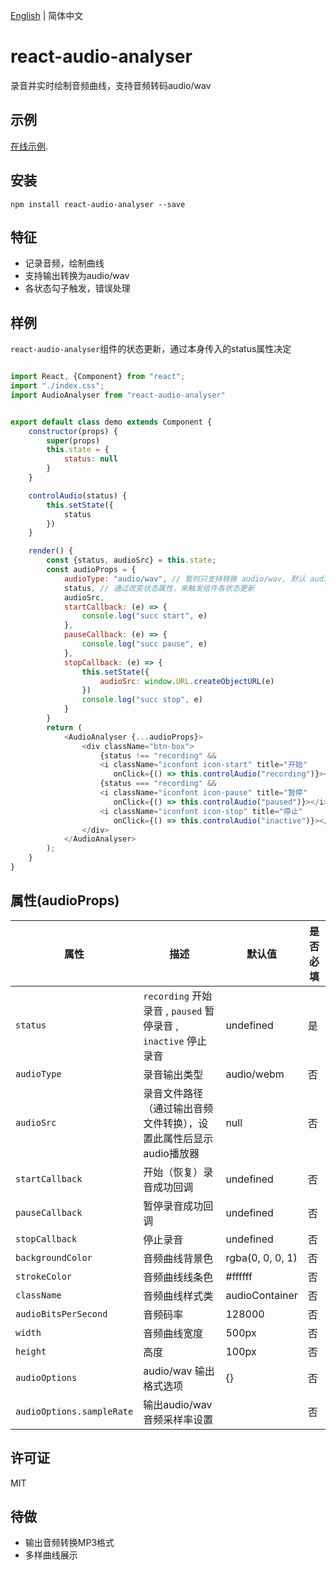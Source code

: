 [English](./README.md) | 简体中文
# react-audio-analyser

录音并实时绘制音频曲线，支持音频转码audio/wav

## 示例

[在线示例](https://jiwenjiang.github.io/).

## 安装

`npm install react-audio-analyser --save`

## 特征

- 记录音频，绘制曲线
- 支持输出转换为audio/wav
- 各状态勾子触发，错误处理

## 样例

`react-audio-analyser`组件的状态更新，通过本身传入的status属性决定

```js

import React, {Component} from "react";
import "./index.css";
import AudioAnalyser from "react-audio-analyser"


export default class demo extends Component {
    constructor(props) {
        super(props)
        this.state = {
            status: null
        }
    }

    controlAudio(status) {
        this.setState({
            status
        })
    }

    render() {
        const {status, audioSrc} = this.state;
        const audioProps = {
            audioType: "audio/wav", // 暂时只支持转换 audio/wav, 默认 audio/webm
            status, // 通过改变状态属性，来触发组件各状态更新
            audioSrc,
            startCallback: (e) => {
                console.log("succ start", e)
            },
            pauseCallback: (e) => {
                console.log("succ pause", e)
            },
            stopCallback: (e) => {
                this.setState({
                    audioSrc: window.URL.createObjectURL(e)
                })
                console.log("succ stop", e)
            }
        }
        return (
            <AudioAnalyser {...audioProps}>
                <div className="btn-box">
                    {status !== "recording" &&
                    <i className="iconfont icon-start" title="开始"
                       onClick={() => this.controlAudio("recording")}></i>}
                    {status === "recording" &&
                    <i className="iconfont icon-pause" title="暂停"
                       onClick={() => this.controlAudio("paused")}></i>}
                    <i className="iconfont icon-stop" title="停止"
                       onClick={() => this.controlAudio("inactive")}></i>
                </div>
            </AudioAnalyser>
        );
    }
}

```
## 属性(audioProps)

属性   | 描述                                          | 默认值               |是否必填
-------------|------------------------------------------------------|-------------------------|------------
`status`     | `recording` 开始录音 , `paused` 暂停录音 , `inactive` 停止录音 | undefined               | 是
`audioType`       | 录音输出类型      | audio/webm | 否
`audioSrc`     | 录音文件路径（通过输出音频文件转换），设置此属性后显示audio播放器    | null    | 否
`startCallback`     | 开始（恢复）录音成功回调     |   undefined                 | 否
`pauseCallback`     | 暂停录音成功回调       |   undefined                 | 否
`stopCallback`     | 停止录音       |   undefined                 | 否
`backgroundColor`   | 音频曲线背景色       |   rgba(0, 0, 0, 1)                 | 否
`strokeColor`   | 音频曲线线条色       |  #ffffff                | 否
`className`   | 音频曲线样式类       |  audioContainer                | 否
`audioBitsPerSecond`   | 音频码率       |  128000                | 否
`width`   | 音频曲线宽度       |  500px                | 否
`height`   | 高度       |  100px                | 否
`audioOptions`   |  audio/wav 输出格式选项       |  {}              | 否
`audioOptions.sampleRate`   | 输出audio/wav 音频采样率设置       |              | 否


## 许可证

MIT

## 待做
- 输出音频转换MP3格式
- 多样曲线展示
